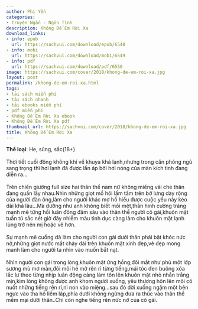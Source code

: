 ```yaml
---
author: Phi Yến
categories:
- Truyện Ngắn - Ngôn Tình
description: Không Để Em Rời Xa
download_links:
- info: epub
  url: https://sachvui.com/download/epub/6548
- info: mobi
  url: https://sachvui.com/download/mobi/6549
- info: pdf
  url: https://sachvui.com/download/pdf/6550
image: https://sachvui.com/cover/2018/khong-de-em-roi-xa.jpg
layout: post
permalink: /khong-de-em-roi-xa.html
tags:
- tải sách miễn phí
- tải sách nhanh
- tải ebooks miễn phí
- pdf miễn phí
- Không Để Em Rời Xa ebook
- Không Để Em Rời Xa pdf
thumbnail_url: https://sachvui.com/cover/2018/khong-de-em-roi-xa.jpg
title: Không Để Em Rời Xa
---
```


 <div class="item-desc text-justify"> <p><strong>Thể loại</strong>: He, sủng, sắc(18+)<br><br>Thời tiết cuối đông không khí về khuya khá lạnh,nhưng trong căn phòng ngủ sang trọng thì hơi lạnh đã được lấn áp bởi hơi nóng của màn kích tình đang diễn ra...<br><br>Trên chiến giường full size hai thân thể nam nữ không miếng vải che thân đang quấn lấy nhau.Nhìn những giọt mồ hôi lấm tấm trên bờ lưng dày rộng của người đàn ông,làm cho người khác mơ hồ hiểu được cuộc yêu này kéo dài khá lâu...Mà dường như anh không biết mỏi mệt,thân hình cường tráng mạnh mẽ từng hồi luân đông đâm sâu vào thân thể người cô gái,khuôn mặt tuấn tú sắc nét giờ đây nhiễm màu tình dục càng làm cho khuôn mặt lạnh lùng trở nên mị hoặc vẻ hơn.<br><br>Sự mạnh mẽ cuồng dã làm cho người con gái dưới thân phải bật khóc nức nở,những giọt nước mắt chảy dài trên khuôn mặt xinh đẹp,vẻ đẹp mong manh làm cho người ta nhìn vào muốn bắt nạt.<br><br>Nhìn người con gái trong lòng,khuôn mặt ửng hồng,đôi mắt như phủ một lớp sương mù mơ màn,đôi môi hé mở rên rỉ từng tiếng,mái tóc đen buông xõa lắc lư theo từng nhịp luân động càng làm tôn lên khuôn mặt nhỏ nhắn trắng mịn,kìm lòng không được anh khom người xuống, yêu thương hôn lên môi cô nuốt những tiếng rên rỉ,nỉ non vào miệng...sau đó dời xuống ngậm một bên ngực vào tha hồ liếm láp,phía dưới không ngừng đưa ra thúc vào thân thể mềm mại dưới thân..Chỉ còn nghe tiếng rên nức nở của cô gái.</p> </div>